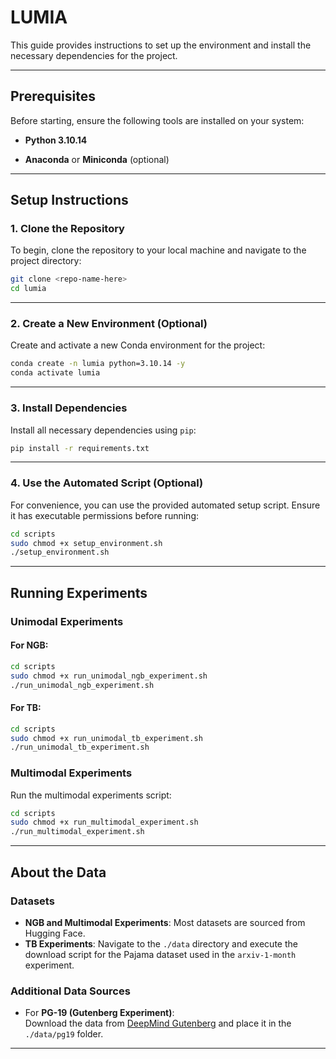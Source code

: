 # LUMIA

This guide provides instructions to set up the environment and install the necessary dependencies for the project.

---

## Prerequisites

Before starting, ensure the following tools are installed on your system:

- **Python 3.10.14**

- **Anaconda** or **Miniconda** (optional)

---

## Setup Instructions

### 1. Clone the Repository

To begin, clone the repository to your local machine and navigate to the project directory:

```bash
git clone <repo-name-here>
cd lumia
```

---

### 2. Create a New Environment (Optional)

Create and activate a new Conda environment for the project:

```bash
conda create -n lumia python=3.10.14 -y
conda activate lumia
```

---

### 3. Install Dependencies

Install all necessary dependencies using `pip`:

```bash
pip install -r requirements.txt
```

---

### 4. Use the Automated Script (Optional)

For convenience, you can use the provided automated setup script. Ensure it has executable permissions before running:

```bash
cd scripts
sudo chmod +x setup_environment.sh
./setup_environment.sh
```

---

## Running Experiments

### Unimodal Experiments

#### For NGB:
```bash
cd scripts
sudo chmod +x run_unimodal_ngb_experiment.sh
./run_unimodal_ngb_experiment.sh
```

#### For TB:
```bash
cd scripts
sudo chmod +x run_unimodal_tb_experiment.sh
./run_unimodal_tb_experiment.sh
```

### Multimodal Experiments

Run the multimodal experiments script:

```bash
cd scripts
sudo chmod +x run_multimodal_experiment.sh
./run_multimodal_experiment.sh
```

---

## About the Data

### Datasets

- **NGB and Multimodal Experiments**: Most datasets are sourced from Hugging Face. 
- **TB Experiments**: Navigate to the `./data` directory and execute the download script for the Pajama dataset used in the `arxiv-1-month` experiment.

### Additional Data Sources

- For **PG-19 (Gutenberg Experiment)**:  
  Download the data from [DeepMind Gutenberg](https://console.cloud.google.com/storage/browser/deepmind-gutenberg) and place it in the `./data/pg19` folder.

---
